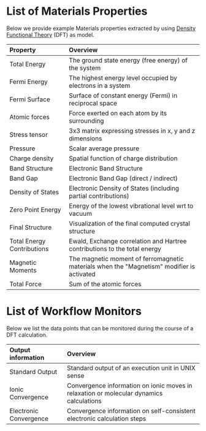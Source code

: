 # List of Materials Properties

Below we provide example Materials properties extracted by using [Density Functional Theory](/models/dft/overview.md) (DFT) as model. 

| Property          | Overview    |
|:----------------- |:------------|
| Total Energy      | The ground state energy (free energy) of the system |
| Fermi Energy      | The highest energy level occupied by electrons in a system |
| Fermi Surface     | Surface of constant energy (Fermi) in reciprocal space |
| Atomic forces     | Force exerted on each atom by its surrounding |
| Stress tensor     | 3x3 matrix expressing stresses in x, y and z dimensions |
| Pressure          | Scalar average pressure |
| Charge density    | Spatial function of charge distribution |
| Band Structure    | Electronic Band Structure |
| Band Gap          | Electronic Band Gap (direct / indirect) |
| Density of States | Electronic Density of States (including partial contributions) |
| Zero Point Energy | Energy of the lowest vibrational level wrt to vacuum |
| Final Structure   |  Visualization of the final computed crystal structure  |
| Total Energy Contributions | Ewald, Exchange correlation and	Hartree contributions to the total energy |
| Magnetic Moments  | The magnetic moment of ferromagnetic materials when the "Magnetism" modifier is activated |
| Total Force       | Sum of the atomic forces |

# List of Workflow Monitors

Below we list the data points that can be monitored during the course of a DFT calculation.

| Output information | Overview |
|:---------------   |:------------|
| Standard Output   | Standard output of an execution unit in UNIX sense |
| Ionic Convergence | Convergence information on ionic moves in relaxation or molecular dynamics calculations |
| Electronic Convergence  | Convergence information on self-consistent electronic calculation steps |

